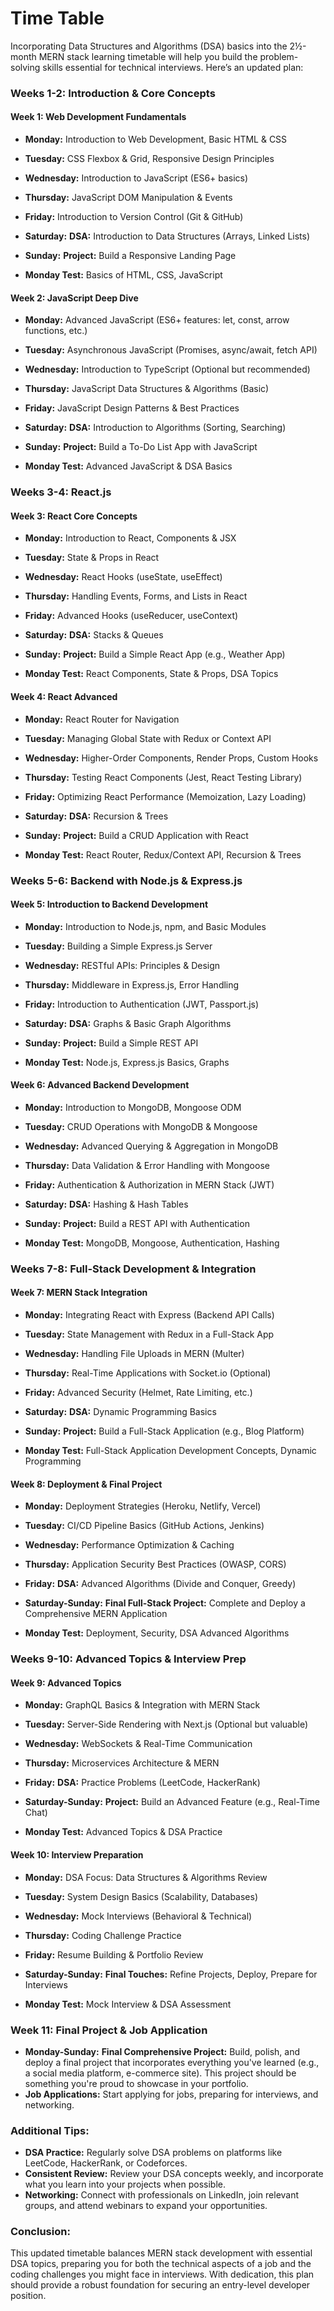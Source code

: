 # Time Table 
Incorporating Data Structures and Algorithms (DSA) basics into the 2½-month MERN stack learning timetable will help you build the problem-solving skills essential for technical interviews. Here’s an updated plan:


### **Weeks 1-2: Introduction & Core Concepts**
#### **Week 1: Web Development Fundamentals**
- **Monday:** Introduction to Web Development, Basic HTML & CSS
- **Tuesday:** CSS Flexbox & Grid, Responsive Design Principles
- **Wednesday:** Introduction to JavaScript (ES6+ basics)
- **Thursday:** JavaScript DOM Manipulation & Events
- **Friday:** Introduction to Version Control (Git & GitHub)
- **Saturday:** **DSA:** Introduction to Data Structures (Arrays, Linked Lists)
- **Sunday:** **Project:** Build a Responsive Landing Page

- **Monday Test:** Basics of HTML, CSS, JavaScript

#### **Week 2: JavaScript Deep Dive**
- **Monday:** Advanced JavaScript (ES6+ features: let, const, arrow functions, etc.)
- **Tuesday:** Asynchronous JavaScript (Promises, async/await, fetch API)
- **Wednesday:** Introduction to TypeScript (Optional but recommended)
- **Thursday:** JavaScript Data Structures & Algorithms (Basic)
- **Friday:** JavaScript Design Patterns & Best Practices
- **Saturday:** **DSA:** Introduction to Algorithms (Sorting, Searching)
- **Sunday:** **Project:** Build a To-Do List App with JavaScript

- **Monday Test:** Advanced JavaScript & DSA Basics

### **Weeks 3-4: React.js**
#### **Week 3: React Core Concepts**
- **Monday:** Introduction to React, Components & JSX
- **Tuesday:** State & Props in React
- **Wednesday:** React Hooks (useState, useEffect)
- **Thursday:** Handling Events, Forms, and Lists in React
- **Friday:** Advanced Hooks (useReducer, useContext)
- **Saturday:** **DSA:** Stacks & Queues
- **Sunday:** **Project:** Build a Simple React App (e.g., Weather App)

- **Monday Test:** React Components, State & Props, DSA Topics

#### **Week 4: React Advanced**
- **Monday:** React Router for Navigation
- **Tuesday:** Managing Global State with Redux or Context API
- **Wednesday:** Higher-Order Components, Render Props, Custom Hooks
- **Thursday:** Testing React Components (Jest, React Testing Library)
- **Friday:** Optimizing React Performance (Memoization, Lazy Loading)
- **Saturday:** **DSA:** Recursion & Trees
- **Sunday:** **Project:** Build a CRUD Application with React

- **Monday Test:** React Router, Redux/Context API, Recursion & Trees

### **Weeks 5-6: Backend with Node.js & Express.js**
#### **Week 5: Introduction to Backend Development**
- **Monday:** Introduction to Node.js, npm, and Basic Modules
- **Tuesday:** Building a Simple Express.js Server
- **Wednesday:** RESTful APIs: Principles & Design
- **Thursday:** Middleware in Express.js, Error Handling
- **Friday:** Introduction to Authentication (JWT, Passport.js)
- **Saturday:** **DSA:** Graphs & Basic Graph Algorithms
- **Sunday:** **Project:** Build a Simple REST API

- **Monday Test:** Node.js, Express.js Basics, Graphs

#### **Week 6: Advanced Backend Development**
- **Monday:** Introduction to MongoDB, Mongoose ODM
- **Tuesday:** CRUD Operations with MongoDB & Mongoose
- **Wednesday:** Advanced Querying & Aggregation in MongoDB
- **Thursday:** Data Validation & Error Handling with Mongoose
- **Friday:** Authentication & Authorization in MERN Stack (JWT)
- **Saturday:** **DSA:** Hashing & Hash Tables
- **Sunday:** **Project:** Build a REST API with Authentication

- **Monday Test:** MongoDB, Mongoose, Authentication, Hashing

### **Weeks 7-8: Full-Stack Development & Integration**
#### **Week 7: MERN Stack Integration**
- **Monday:** Integrating React with Express (Backend API Calls)
- **Tuesday:** State Management with Redux in a Full-Stack App
- **Wednesday:** Handling File Uploads in MERN (Multer)
- **Thursday:** Real-Time Applications with Socket.io (Optional)
- **Friday:** Advanced Security (Helmet, Rate Limiting, etc.)
- **Saturday:** **DSA:** Dynamic Programming Basics
- **Sunday:** **Project:** Build a Full-Stack Application (e.g., Blog Platform)

- **Monday Test:** Full-Stack Application Development Concepts, Dynamic Programming

#### **Week 8: Deployment & Final Project**
- **Monday:** Deployment Strategies (Heroku, Netlify, Vercel)
- **Tuesday:** CI/CD Pipeline Basics (GitHub Actions, Jenkins)
- **Wednesday:** Performance Optimization & Caching
- **Thursday:** Application Security Best Practices (OWASP, CORS)
- **Friday:** **DSA:** Advanced Algorithms (Divide and Conquer, Greedy)
- **Saturday-Sunday:** **Final Full-Stack Project:** Complete and Deploy a Comprehensive MERN Application

- **Monday Test:** Deployment, Security, DSA Advanced Algorithms

### **Weeks 9-10: Advanced Topics & Interview Prep**
#### **Week 9: Advanced Topics**
- **Monday:** GraphQL Basics & Integration with MERN Stack
- **Tuesday:** Server-Side Rendering with Next.js (Optional but valuable)
- **Wednesday:** WebSockets & Real-Time Communication
- **Thursday:** Microservices Architecture & MERN
- **Friday:** **DSA:** Practice Problems (LeetCode, HackerRank)
- **Saturday-Sunday:** **Project:** Build an Advanced Feature (e.g., Real-Time Chat)

- **Monday Test:** Advanced Topics & DSA Practice

#### **Week 10: Interview Preparation**
- **Monday:** DSA Focus: Data Structures & Algorithms Review
- **Tuesday:** System Design Basics (Scalability, Databases)
- **Wednesday:** Mock Interviews (Behavioral & Technical)
- **Thursday:** Coding Challenge Practice
- **Friday:** Resume Building & Portfolio Review
- **Saturday-Sunday:** **Final Touches:** Refine Projects, Deploy, Prepare for Interviews

- **Monday Test:** Mock Interview & DSA Assessment

### **Week 11: Final Project & Job Application**
- **Monday-Sunday:** **Final Comprehensive Project:** Build, polish, and deploy a final project that incorporates everything you've learned (e.g., a social media platform, e-commerce site). This project should be something you're proud to showcase in your portfolio.
- **Job Applications:** Start applying for jobs, preparing for interviews, and networking.

### **Additional Tips:**
- **DSA Practice:** Regularly solve DSA problems on platforms like LeetCode, HackerRank, or Codeforces.
- **Consistent Review:** Review your DSA concepts weekly, and incorporate what you learn into your projects when possible.
- **Networking:** Connect with professionals on LinkedIn, join relevant groups, and attend webinars to expand your opportunities.

### Conclusion:
This updated timetable balances MERN stack development with essential DSA topics, preparing you for both the technical aspects of a job and the coding challenges you might face in interviews. With dedication, this plan should provide a robust foundation for securing an entry-level developer position.
